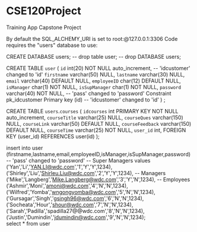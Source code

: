 # CSE120Project
Training App Capstone Project

By default the SQL_ALCHEMY_URI is set to root:@127.0.0.1:3306
Code requires the "users" database to use:

CREATE DATABASE users;
-- drop table user;
-- drop DATABASE users;

CREATE TABLE `user` (
  `id` int(20) NOT NULL auto_increment,       -- 'idcustomer' changed to 'id'
  `firstname` varchar(50)  NULL,
  `lastname` varchar(30)  NULL,
  `email` varchar(40) DEFAULT NULL,
  `employeeID` char(12) DEFAULT NULL,
  `isManager` char(1) NOT NULL,
  `isSupManager` char(1) NOT NULL,
  `password` varchar(40) NOT NULL,            -- 'pass' changed to 'password'
  Constraint pk_idcustomer Primary key (id)   -- 'idcustomer' changed to 'id'
) ;


CREATE TABLE `users`.`courses` (
  `idcourses` int PRIMARY KEY NOT NULL auto_increment,
  `courseTitle` varchar(25)  NULL,
  `courseQues` varchar(150)  NULL,
  `courseLink` varchar(50) DEFAULT NULL,
  `courseFeedback` varchar(150) DEFAULT NULL,
  `courseTime` varchar(25) NOT NULL,
  `user_id` int,
  FOREIGN KEY (user_id) REFERENCES user(id)
  );


insert into user
(firstname,lastname,email,employeeID,isManager,isSupManager,password)   -- 'pass' changed to 'password'
-- Super Managers
values
('Yan','Li','YAN.LI@wdc.com','1','Y','Y',1234), 
('Shirley','Liu','Shirleu.Liu@wdc.com','2','Y','Y',1234),
-- Managers 
('Mike','Langberg','Mike.Langberg@wdc.com','3','Y','N',1234), 
-- Employees
('Ashmir','Moni','amoni@wdc.com','4','N','N',1234),
('Wilfred','Yomba','wngongyomba@wdc.com','5','N','N',1234), 
('Gursagar','Singh','gsingh96@wdc.com','6','N','N',1234), 
('Socheata','Hour','shour@wdc.com','7','N','N',1234), 
('Sarah','Padilla','spadilla27@@wdc.com','8','N','N',1234),
('Justin','Dumindin','jdumindin@wdc.com','9','N','N',1234);     
select * from user

